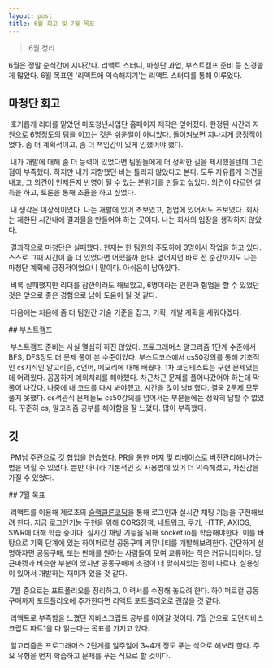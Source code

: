 ```yaml
---
layout: post
title: 6월 회고 및 7월 목표
---
```


> 6월 정리

6월은 정말 순식간에 지나갔다. 리액트 스터디, 마청단 과업, 부스트캠프 준비 등 신경쓸 게 많았다.
6월 목표인 '리액트에 익숙해지기'는 리액트 스터디를 통해 이루었다.

## 마청단 회고

<p>
&nbsp;호기롭게 리더를 맡았던 마포청년사업단 홈페이지 제작은 엎어졌다. 한정된 시간과 자원으로 6명정도의 팀을 이끄는 것은 쉬운일이 아니었다.
돌이켜보면 지나치게 긍정적이었다. 좀 더 계획적이고, 좀 더 책임감이 있게 임했어야 했다.
</p>
<p>
&nbsp;내가 개발에 대해 좀 더 능력이 있었다면 팀원들에게 더 정확한 길을 제시했을텐데 그런 점이 부족했다.
하지만 내가 지향했던 바는 틀리지 않았다고 본다. 모두 자유롭게 의견을 내고, 그 의견이 언제든지 반영이 될 수 있는 분위기를 만들고 싶었다.
의견이 다르면 설득을 하고, 토론을 통해 조율을 하고 싶었다.
</p>
&nbsp;내 생각은 이상적이었다. 나는 개발에 있어 초보였고, 협업에 있어서도 초보였다. 회사는 제한된 시간내에 결과물을 만들어야 하는 곳이다.
나는 회사의 입장을 생각하지 않았다.
<p>
&nbsp;결과적으로 마청단은 실패했다. 현재는 한 팀원의 주도하에 3명이서 작업을 하고 있다. 스스로 그때 시간이 좀 더 있었다면 어땠을까 한다.
엎어지던 바로 전 순간까지도 나는 마청단 계획에 긍정적이었으니 말이다. 아쉬움이 남아있다.
</p>
<p>
&nbsp;비록 실패했지만 리더를 잠깐이라도 해보았고, 6명이라는 인원과 협업을 할 수 있었던
것은 앞으로 좋은 경험으로 남아 도움이 될 것 같다.
</p>
<p>
&nbsp;다음에는 처음에 좀 더 팀원간 기술 기준을 잡고, 기획, 개발 계획을 세워야겠다.
</p>
## 부스트캠프

<p>
&nbsp;부스트캠프 준비는 사실 열심히 하진 않았다. 프로그래머스 알고리즘 1단계 수준에서 BFS, DFS정도 더 문제 풀어 본 수준이었다. 부스트코스에서
cs50강의를 통해 기초적인 cs지식인 알고리즘, c언어, 메모리에 대해 배웠다. 1차 코딩테스트는 구현 문제였는데 어려웠다. 꼼꼼하게 예외처리를 해야했다.
차근차근 문제를 풀어나갔어야 하는데 막 풀어 나갔다. 나중에 내 코드를 다시 봐야했고, 시간을 많이 낭비했다. 결국 2문제 모두 풀지 못했다.
cs객관식 문제들도 cs50강의를 넘어서는 부분들에는 정확히 답할 수 없었다. 꾸준히 cs, 알고리즘 공부를 해야함을 잘 느꼈다. 많이 부족했다.
</p>

## 깃

<p>
&nbsp;PM님 주관으로 깃 협업을 연습했다. PR을 통한 머지 및 리베이스로 버전관리해나가는 법을 익힐 수 있었다. 뿐만 아니라 기본적인 깃 사용법에 있어 더 익숙해졌고,
자신감을 가질 수 있었다.
</p>
## 7월 목표

&nbsp;리액트를 이용해 제로초의 [슬랙클론코딩](https://www.inflearn.com/course/%ED%81%B4%EB%A1%A0%EC%BD%94%EB%94%A9-%EC%8B%A4%EC%8B%9C%EA%B0%84%EC%B1%84%ED%8C%85/)을 통해 로그인과 실시간 채팅 기능을 구현해보려 한다. 지금 로그인기능 구현을 위해 CORS정책, 네트워크, 쿠키, HTTP, AXIOS, SWR에 대해
학습 중이다. 실시간 채팅 기능을 위해 socket.io를 학습해야한다. 이를 바탕으로 기획 단계에 있는 하이퍼로컬 공동구매 커뮤니티를 개발해보려한다. 간단하게 설명하자면 공동구매, 또는 판매를 원하는 사람들이 모여 교류하는 작은 커뮤니티이다. 당근마켓과 비슷한 부분이 있지만 공동구매에 초점이 더 맞춰져있는 점이 다르다. 실용성이 있어서 개발하는 재미가 있을 것 같다.

<p>
&nbsp;7월 중으로는 포트폴리오를 정리하고, 이력서를 수정해 놓으려 한다. 하이퍼로컬 공동구매까지 포트폴리오에 추가한다면 리액트 포트폴리오로 괜찮을 것 같다.
</p>
<p>
&nbsp;리액트로 부족함을 느꼈던 자바스크립트 공부를 이어갈 것이다. 7월 안으로 모던자바스크립트 파트1을 다 읽는다는 목표를 가지고 있다.
</p>
<p>
&nbsp;알고리즘은 프로그래머스 2단계를 일주일에 3~4개 정도 푸는 식으로 해보려 한다. 주요 유형을 먼저 학습하고 문제를 푸는 식으로 할 것이다.
</p>
